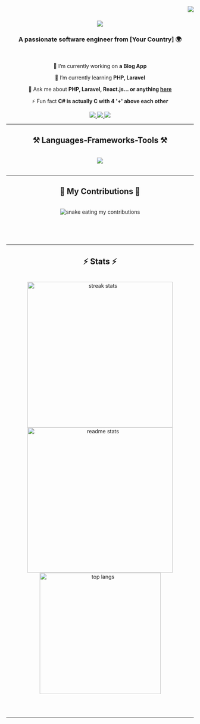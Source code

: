 <img align="right" src="https://visitor-badge.laobi.icu/badge?page_id=YousefABDELRAZEK.YousefABDELRAZEK" />

<h1 align="center">
    <img src="https://readme-typing-svg.herokuapp.com/?font=Righteous&size=35&center=true&vCenter=true&width=500&height=70&duration=4000&lines=Hi+There!+👋;+I'm+Youssef+Abdelrazek!;" />
</h1>

<h3 align="center">A passionate software engineer from [Your Country] 🌍</h3>

<br/>

<div align="center">
 
 🔭 I’m currently working on **a Blog App**
 
 🌱 I’m currently learning **PHP, Laravel**

💬 Ask me about **PHP, Laravel, React.js... or anything [here](https://github.com/YousefABDELRAZEK/YousefABDELRAZEK/issues)**

⚡ Fun fact **C# is actually C with 4 '+' above each other**

</div>
 
<div align="center"> 
  <a href="mailto:pcneedsfixing123@gmail.com">
    <img src="https://img.shields.io/badge/Gmail-333333?style=for-the-badge&logo=gmail&logoColor=red" />
  </a>
  <a href="https://www.linkedin.com/in/yousef-undefined-6b35312a6/" target="_blank">
    <img src="https://img.shields.io/badge/LinkedIn-0077B5?style=for-the-badge&logo=linkedin&logoColor=white" />
  </a>
  <a href="https://github.com/YousefABDELRAZEK" target="_blank">
     <img src="https://img.shields.io/badge/Portfolio-FF5722?style=for-the-badge&logo=todoist&logoColor=white" />
  </a>
</div>

<hr/>
 
<h2 align="center">⚒️ Languages-Frameworks-Tools ⚒️</h2>
<br/>
<div align="center">
    <img src="https://skillicons.dev/icons?i=react,bootstrap,php,html,css,vscode,github,laravel,cpp,git,js,c,cs,mysql" /><br>
</div>

<br/>
<hr/>

<div align="center">
  <h2>🐍 My Contributions 🐍</h2>
  <br>
  <img alt="snake eating my contributions" src="https://raw.githubusercontent.com/YousefABDELRAZEK/YousefABDELRAZEK/output/github-contribution-grid-snake.svg" />
  
  <br/><br/><br/>
</div>
<hr/>

<h2 align="center">⚡ Stats ⚡</h2>
<br>
<div align="center">
  <img width=390 src="https://github-readme-streak-stats.herokuapp.com/?user=YousefABDELRAZEK&count_private=true&theme=react&border_radius=10" alt="streak stats"/>
  <img width=390 src="https://github-readme-stats.vercel.app/api?username=YousefABDELRAZEK&count_private=true&show_icons=true&theme=react&rank_icon=github&border_radius=10" alt="readme stats" />
  <br/>
  <img width=325 align="center" src="https://github-readme-stats.vercel.app/api/top-langs/?username=YousefABDELRAZEK&hide=HTML&langs_count=8&layout=compact&theme=react&border_radius=10&size_weight=0.5&count_weight=0.5&exclude_repo=github-readme-stats" alt="top langs" />
</div>

<br/><br/>

<hr/>

<br/>


